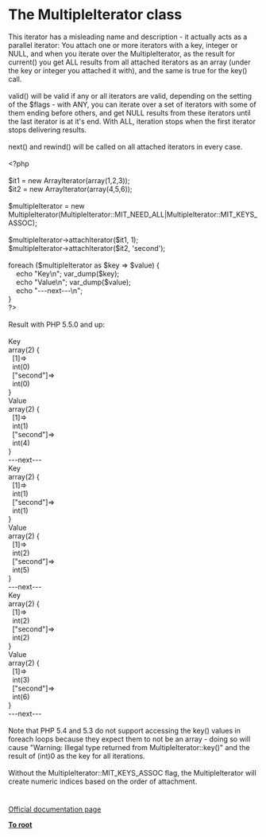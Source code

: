 # The MultipleIterator class




<div class="phpcode"><span class="html">
This iterator has a misleading name and description - it actually acts as a parallel iterator: You attach one or more iterators with a key, integer or NULL, and when you iterate over the MultipleIterator, as the result for current() you get ALL results from all attached iterators as an array (under the key or integer you attached it with), and the same is true for the key() call.<br><br>valid() will be valid if any or all iterators are valid, depending on the setting of the $flags - with ANY, you can iterate over a set of iterators with some of them ending before others, and get NULL results from these iterators until the last iterator is at it&apos;s end. With ALL, iteration stops when the first iterator stops delivering results.<br><br>next() and rewind() will be called on all attached iterators in every case.<br><br><span class="default">&lt;?php<br><br>$it1 </span><span class="keyword">= new </span><span class="default">ArrayIterator</span><span class="keyword">(array(</span><span class="default">1</span><span class="keyword">,</span><span class="default">2</span><span class="keyword">,</span><span class="default">3</span><span class="keyword">));<br></span><span class="default">$it2 </span><span class="keyword">= new </span><span class="default">ArrayIterator</span><span class="keyword">(array(</span><span class="default">4</span><span class="keyword">,</span><span class="default">5</span><span class="keyword">,</span><span class="default">6</span><span class="keyword">));<br><br></span><span class="default">$multipleIterator </span><span class="keyword">= new </span><span class="default">MultipleIterator</span><span class="keyword">(</span><span class="default">MultipleIterator</span><span class="keyword">::</span><span class="default">MIT_NEED_ALL</span><span class="keyword">|</span><span class="default">MultipleIterator</span><span class="keyword">::</span><span class="default">MIT_KEYS_ASSOC</span><span class="keyword">);<br><br></span><span class="default">$multipleIterator</span><span class="keyword">-&gt;</span><span class="default">attachIterator</span><span class="keyword">(</span><span class="default">$it1</span><span class="keyword">, </span><span class="default">1</span><span class="keyword">);<br></span><span class="default">$multipleIterator</span><span class="keyword">-&gt;</span><span class="default">attachIterator</span><span class="keyword">(</span><span class="default">$it2</span><span class="keyword">, </span><span class="string">&apos;second&apos;</span><span class="keyword">);<br><br>foreach (</span><span class="default">$multipleIterator </span><span class="keyword">as </span><span class="default">$key </span><span class="keyword">=&gt; </span><span class="default">$value</span><span class="keyword">) {<br>&#xA0; &#xA0; echo </span><span class="string">&quot;Key\n&quot;</span><span class="keyword">; </span><span class="default">var_dump</span><span class="keyword">(</span><span class="default">$key</span><span class="keyword">);<br>&#xA0; &#xA0; echo </span><span class="string">&quot;Value\n&quot;</span><span class="keyword">; </span><span class="default">var_dump</span><span class="keyword">(</span><span class="default">$value</span><span class="keyword">);<br>&#xA0; &#xA0; echo </span><span class="string">&quot;---next---\n&quot;</span><span class="keyword">;<br>}<br></span><span class="default">?&gt;<br></span><br>Result with PHP 5.5.0 and up:<br><br>Key<br>array(2) {<br>&#xA0; [1]=&gt;<br>&#xA0; int(0)<br>&#xA0; [&quot;second&quot;]=&gt;<br>&#xA0; int(0)<br>}<br>Value<br>array(2) {<br>&#xA0; [1]=&gt;<br>&#xA0; int(1)<br>&#xA0; [&quot;second&quot;]=&gt;<br>&#xA0; int(4)<br>}<br>---next---<br>Key<br>array(2) {<br>&#xA0; [1]=&gt;<br>&#xA0; int(1)<br>&#xA0; [&quot;second&quot;]=&gt;<br>&#xA0; int(1)<br>}<br>Value<br>array(2) {<br>&#xA0; [1]=&gt;<br>&#xA0; int(2)<br>&#xA0; [&quot;second&quot;]=&gt;<br>&#xA0; int(5)<br>}<br>---next---<br>Key<br>array(2) {<br>&#xA0; [1]=&gt;<br>&#xA0; int(2)<br>&#xA0; [&quot;second&quot;]=&gt;<br>&#xA0; int(2)<br>}<br>Value<br>array(2) {<br>&#xA0; [1]=&gt;<br>&#xA0; int(3)<br>&#xA0; [&quot;second&quot;]=&gt;<br>&#xA0; int(6)<br>}<br>---next---<br><br>Note that PHP 5.4 and 5.3 do not support accessing the key() values in foreach loops because they expect them to not be an array - doing so will cause &quot;Warning: Illegal type returned from MultipleIterator::key()&quot; and the result of (int)0 as the key for all iterations.<br><br>Without the MultipleIterator::MIT_KEYS_ASSOC flag, the MultipleIterator will create numeric indices based on the order of attachment.</span>
</div>
  

#

[Official documentation page](https://www.php.net/manual/en/class.multipleiterator.php)

**[To root](/README.md)**
